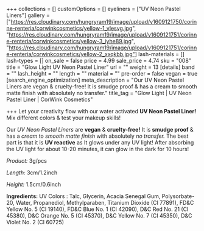 +++
collections = []
customOptions = []
eyeliners = ["UV Neon Pastel Liners"]
gallery = ["https://res.cloudinary.com/hungryram19/image/upload/v1609121750/corinne-renteria/corwinkcosmetics/yellow-1_vlesvg.jpg", "https://res.cloudinary.com/hungryram19/image/upload/v1609121751/corinne-renteria/corwinkcosmetics/yellow-3_iyhe89.jpg", "https://res.cloudinary.com/hungryram19/image/upload/v1609121751/corinne-renteria/corwinkcosmetics/yellow-2_xxqkbb.jpg"]
lash-materials = []
lash-types = []
on_sale = false
price = 4.99
sale_price = 4.74
sku = "008"
title = "Glow Light UV Neon Pastel Liner"
url = ""
weight = 13
[details]
band = ""
lash_height = ""
length = ""
material = ""
pre-order = false
vegan = true
[search_engine_optimization]
meta_description = "Our UV Neon Pastel Liners are vegan & cruelty-free! It is smudge proof & has a cream to smooth matte finish with absolutely no transfer."
title_tag = "Glow Light | UV Neon Pastel Liner | CorWink Cosmetics"

+++
Let your creativity flow with our water activated **UV Neon Pastel Liner!** Mix different colors & test your makeup skills!

Our _UV Neon Pastel Liners_ are **vegan** & **cruelty-free!** It is **smudge proof** & has a _cream_ to _smooth matte finish_ with absolutely _no transfer._ The best part is that it is **UV reactive** as It glows under any UV light! After absorbing the UV light for about 10-20 minutes, it can glow in the dark for 10 hours!

_Product:_ 3g/pcs

_Length:_ 3cm/1.2inch

_Height:_ 1.5cm/0.6inch

**Ingredients:** UV Colors : Talc, Glycerin, Acacia Senegal Gum, Polysorbate-20, Water, Propanediol, Methylparaben, Titanium Dioxide (CI 77891), FD&C Yellow No. 5 (CI 19140), FD&C Blue No. 1 (CI 42090), D&C Red No. 21 (CI 45380), D&C Orange No. 5 (CI 45370), D&C Yellow No. 7 (CI 45350), D&C Violet No. 2 (CI 60725)